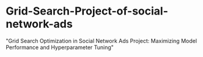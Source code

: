 # Grid-Search-Project-of-social-network-ads
"Grid Search Optimization in Social Network Ads Project: Maximizing Model Performance and Hyperparameter Tuning"
